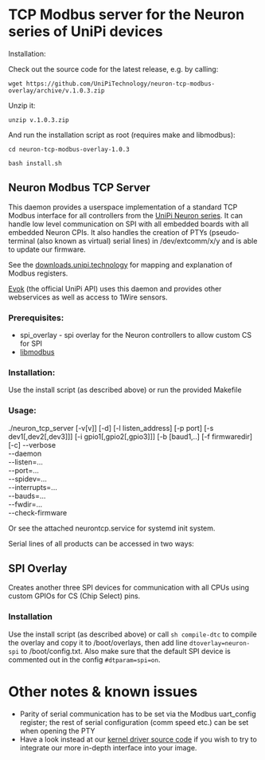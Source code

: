 # TCP Modbus server for the Neuron series of UniPi devices

Installation:

Check out the source code for the latest release, e.g. by calling:

 ```wget https://github.com/UniPiTechnology/neuron-tcp-modbus-overlay/archive/v.1.0.3.zip```
 
Unzip it:

 ```unzip v.1.0.3.zip```

And run the installation script as root (requires make and libmodbus):

 ```cd neuron-tcp-modbus-overlay-1.0.3 ```
 
  ```bash install.sh ```

## Neuron Modbus TCP Server
This daemon provides a userspace implementation of a standard TCP Modbus interface for all controllers from the [UniPi Neuron series].
It can handle low level communication on SPI with all embedded boards with all embedded Neuron CPIs. It also handles the creation of PTYs (pseudo-terminal (also known as virtual) serial lines) in /dev/extcomm/x/y and is able to update our firmware.

See the [downloads.unipi.technology] for mapping and explanation of Modbus registers.

[Evok] (the official UniPi API) uses this daemon and provides other webservices as well as access to 1Wire sensors.

### Prerequisites:
* spi_overlay - spi overlay for the Neuron controllers to allow custom CS for SPI
* [libmodbus]

### Installation:
Use the install script (as described above) or run the provided Makefile 

### Usage:
./neuron_tcp_server [-v[v]] [-d] [-l listen_address] [-p port] [-s dev1[,dev2[,dev3]]] [-i gpio1[,gpio2[,gpio3]]] [-b [baud1,..] [-f firmwaredir] [-c]
  --verbose	 
  --daemon	 
  --listen=...	 
  --port=...	 
  --spidev=...	 
  --interrupts=...	 
  --bauds=...	 
  --fwdir=...	 
  --check-firmware

Or see the attached neurontcp.service for systemd init system.

Serial lines of all products can be accessed in two ways:

## SPI Overlay
Creates another three SPI devices for communication with all CPUs using custom GPIOs for CS (Chip Select) pins.

### Installation
Use the install script (as described above) or call `sh compile-dtc` to compile the overlay and copy it to /boot/overlays, then add line `dtoverlay=neuron-spi` to /boot/config.txt. Also make sure that the default SPI device is commented out in the config `#dtparam=spi=on`. 

# Other notes & known issues
* Parity of serial communication has to be set via the Modbus uart_config register; the rest of serial configuration (comm speed etc.) can be set when opening the PTY
* Have a look instead at our [kernel driver source code] if you wish to try to integrate our more in-depth interface into your image.

[UniPi Neuron series]:http://unipi.technology
[libmodbus]:http://libmodbus.org/
[downloads.unipi.technology]:http://downloads.unipi.technology
[Evok]:https://github.com/UniPiTechnology/evok
[kernel driver source code]:http://git.unipi.technology:3000/UniPi/neuron-kernel
